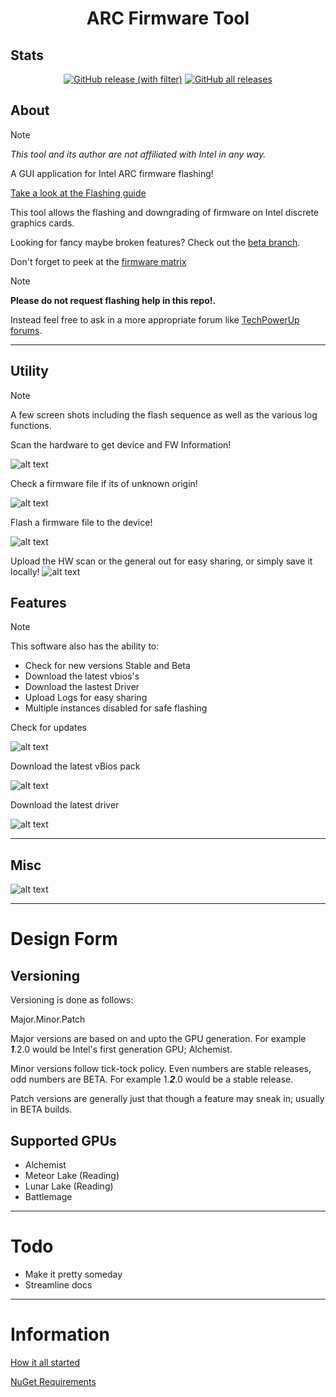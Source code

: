 <h1 align="center">ARC Firmware Tool</h1>

## Stats

<p align="center">
<a href="https://github.com/Solaris17/ARC-Firmware-Tool/releases"><img alt="GitHub release (with filter)" src="https://img.shields.io/github/v/release/Solaris17/ARC-Firmware-Tool"></a>
<a href="https://github.com/Solaris17/ARC-Firmware-Tool/releases"><img alt="GitHub all releases" src="https://img.shields.io/github/downloads/Solaris17/ARC-Firmware-Tool/total?label=Downloads"></a>
</p>

## About

> [!NOTE]
> *This tool and its author are not affiliated with Intel in any way.*

A GUI application for Intel ARC firmware flashing!

[Take a look at the Flashing guide](docs/guide.md)

This tool allows the flashing and downgrading of firmware on Intel discrete graphics cards.

Looking for fancy maybe broken features? Check out the [beta branch](https://github.com/Solaris17/ARC-Firmware-Tool/tree/beta).

Don't forget to peek at the [firmware matrix](https://github.com/Solaris17/Arc-Firmware)

> [!NOTE]
> **Please do not request flashing help in this repo!.**

Instead feel free to ask in a more appropriate forum like [TechPowerUp forums](https://www.techpowerup.com/forums/forums/intel-arc-gpus.94/).

-----

## Utility

> [!NOTE]
> A few screen shots including the flash sequence as well as the various log functions.

Scan the hardware to get device and FW Information!

![alt text](https://github.com/Solaris17/ARC-Firmware-Tool/blob/master/pictures/Scanning.gif?raw=true)

Check a firmware file if its of unknown origin!

![alt text](https://github.com/Solaris17/ARC-Firmware-Tool/blob/master/pictures/Checking.gif?raw=true)

Flash a firmware file to the device!

![alt text](https://github.com/Solaris17/ARC-Firmware-Tool/blob/master/pictures/Flashing.gif?raw=true)

Upload the HW scan or the general out for easy sharing, or simply save it locally!
![alt text](https://github.com/Solaris17/ARC-Firmware-Tool/blob/master/pictures/Log-save.gif?raw=true)

## Features

> [!NOTE]
> This software also has the ability to:

- Check for new versions Stable and Beta
- Download the latest vbios's
- Download the lastest Driver
- Upload Logs for easy sharing
- Multiple instances disabled for safe flashing

Check for updates

![alt text](https://github.com/Solaris17/ARC-Firmware-Tool/blob/master/pictures/Update.gif?raw=true)

Download the latest vBios pack

![alt text](https://github.com/Solaris17/ARC-Firmware-Tool/blob/master/pictures/Bios-Download.gif?raw=true)

Download the latest driver

![alt text](https://github.com/Solaris17/ARC-Firmware-Tool/blob/master/pictures/Driver-Download.gif?raw=true)

-----

## Misc

![alt text](https://github.com/Solaris17/ARC-Firmware-Tool/blob/master/pictures/About.gif?raw=true)

-----

# Design Form

## Versioning

Versioning is done as follows:

Major.Minor.Patch

Major versions are based on and upto the GPU generation. For example **_1_**.2.0 would be Intel's first generation GPU; Alchemist.

Minor versions follow tick-tock policy. Even numbers are stable releases, odd numbers are BETA. For example 1.**_2_**.0 would be a stable release.

Patch versions are generally just that though a feature may sneak in; usually in BETA builds.

## Supported GPUs

- Alchemist
- Meteor Lake (Reading)
- Lunar Lake (Reading)
- Battlemage

-----

# Todo
- Make it pretty someday
- Streamline docs

-----

# Information

[How it all started](docs/history.md)

[NuGet Requirements](docs/nuget.md)
